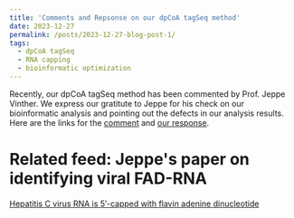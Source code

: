 ```yaml
---
title: 'Comments and Repsonse on our dpCoA tagSeq method'
date: 2023-12-27
permalink: /posts/2023-12-27-blog-post-1/
tags:
  - dpCoA tagSeq
  - RNA capping
  - bioinformatic optimization
---
```


Recently, our dpCoA tagSeq method has been commented by Prof. Jeppe Vinther. We express our gratitute to Jeppe for his check on our bioinformatic analysis and pointing out the defects in our analysis results.     
Here are the links for the [comment](https://pubs.acs.org/doi/10.1021/acs.analchem.3c04631) and [our response](https://pubs.acs.org/doi/epdf/10.1021/acs.analchem.3c05281).



Related feed: Jeppe's paper on identifying viral FAD-RNA 
======
[Hepatitis C virus RNA is 5′-capped with flavin adenine dinucleotide](https://www.nature.com/articles/s41586-023-06301-3)
